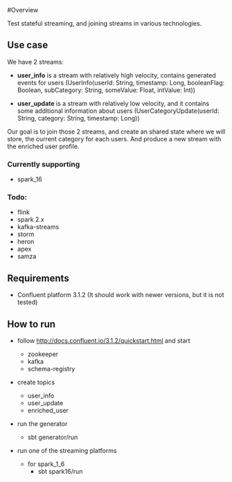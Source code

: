 #Overview


Test stateful streaming, and joining streams in various technologies.

## Use case

We have 2 streams:

* **user_info** is a stream with relatively high velocity, contains generated events for users (UserInfo(userId: String, timestamp: Long, booleanFlag: Boolean, subCategory: String, someValue: Float, intValue: Int))


* **user_update** is a stream with relatively low velocity, and it contains some additional information about users (UserCategoryUpdate(userId: String, category: String, timestamp: Long))

Our goal is to join those 2 streams, and create an shared state where we will store, the current category for each users. And produce a new stream with the enriched user profile.


### Currently supporting
* spark_16

### Todo:
* flink
* spark 2.x
* kafka-streams
* storm
* heron
* apex
* samza


## Requirements

* Confluent platform 3.1.2 (It should work with newer versions, but it is not tested)

## How to run

* follow http://docs.confluent.io/3.1.2/quickstart.html and start
    * zookeeper
    * kafka 
    * schema-registry
    
* create topics
    * user_info
    * user_update
    * enriched_user

* run the generator
    * sbt generator/run
    
* run one of the streaming platforms
    * for spark_1_6
        * sbt spark16/run

